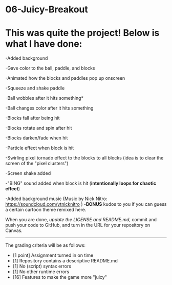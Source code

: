 # 06-Juicy-Breakout



# This was quite the project! Below is what I have done:


-Added background

-Gave color to the ball, paddle, and blocks

-Animated how the blocks and paddles pop up onscreen

-Squeeze and shake paddle

-Ball wobbles after it hits something*

-Ball changes color after it hits something

-Blocks fall after being hit

-Blocks rotate and spin after hit

-Blocks darken/fade when hit

-Particle effect when block is hit

-Swirling pixel tornado effect to the blocks to all blocks (idea is to clear the screen of the "pixel clusters")

-Screen shake added

-"BING" sound added when block is hit (**intentionally loops for chaotic effect**)

-Added background music (Music by Nick Nitro:  https://soundcloud.com/ytnicknitro )
 -**BONUS** kudos to you if you can guess a certain cartoon theme remixed here.




 When you are done, *update the LICENSE and README.md*, commit and push your code to GitHub, and turn in the URL for your repository on Canvas.

---

The grading criteria will be as follows:

 - [1 point] Assignment turned in on time
 - [1] Repository contains a descriptive README.md
 - [1] No (script) syntax errors
 - [1] No other runtime errors
 - [16] Features to make the game more "juicy"
